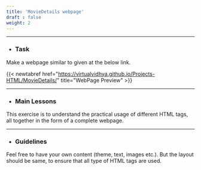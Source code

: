 ```yaml
---
title: 'MovieDetails webpage'
draft : false
weight: 2
---
```


---

- ### Task

Make a webpage similar to given at the below link. 

{{< newtabref  href="https://virtualvidhya.github.io/Projects-HTML/MovieDetails/" title="WebPage Preview" >}}

---

- ### Main Lessons

This exercise is to understand the practical usage of different HTML tags, all together in the form of a complete webpage.

---

- ### Guidelines

Feel free to have your own content (theme, text, images etc.). But the layout should be same, to ensure that all type of HTML tags are used.

